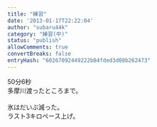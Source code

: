 ```yaml
---
title: "練習"
date: '2013-01-17T22:22:04'
author: "subaru44k"
category: "練習(中)"
status: "publish"
allowComments: true
convertBreaks: false
entryHash: "60267092449222b04fded3d08b262473"
---
```

50分6秒<br>
多摩川渡ったところまで。<br>
<br>
氷はだいぶ減った。<br>
ラスト3キロペース上げ。

